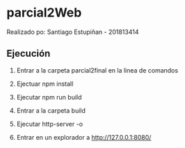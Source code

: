 # parcial2Web

Realizado po: Santiago Estupiñan - 201813414

## Ejecución

1. Entrar a la carpeta parcial2final en la linea de comandos

2. Ejectuar npm install

3. Ejecutar npm run build

4. Entrar a la carpeta build

5. Ejecutar http-server -o

6. Entrar en un explorador a http://127.0.0.1:8080/


